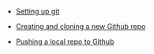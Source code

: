  + [Setting up git](git_setup.md)

 + [Creating and cloning a new Github repo](create_and_clone_new_github_repo.md)

 + [Pushing a local repo to Github](push_repo_to_github.md)
